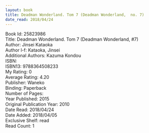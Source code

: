```yaml
---
layout: book
title: Deadman Wonderland. Tom 7 (Deadman Wonderland,  no. 7)
date_read: 2018/04/24
---
```


Book Id: 25823986<br />
Title: Deadman Wonderland. Tom 7 (Deadman Wonderland, #7)<br />
Author: Jinsei Kataoka<br />
Author l-f: Kataoka, Jinsei<br />
Additional Authors: Kazuma Kondou<br />
ISBN: <br />
ISBN13: 9788364508233<br />
My Rating: 0<br />
Average Rating: 4.20<br />
Publisher: Waneko<br />
Binding: Paperback<br />
Number of Pages: <br />
Year Published: 2015<br />
Original Publication Year: 2010<br />
Date Read: 2018/04/24<br />
Date Added: 2018/04/05<br />
Exclusive Shelf: read<br />
Read Count: 1<br />

